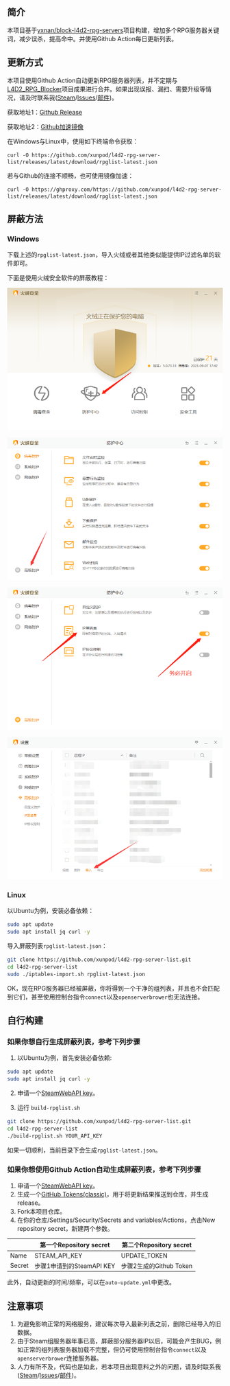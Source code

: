 ## 简介

本项目基于[yxnan/block-l4d2-rpg-servers](https://github.com/yxnan/block-l4d2-rpg-servers)项目构建，增加多个RPG服务器关键词，减少误杀，提高命中。并使用Github Action每日更新列表。

## 更新方式

本项目使用Github Action自动更新RPG服务器列表，并不定期与[L4D2_RPG_Blocker](https://github.com/razerdp/L4D2_RPG_Blocker)项目成果进行合并。如果出现误报、漏扫、需要升级等情况，请及时联系我([Steam](https://steamcommunity.com/profiles/76561199403165320/)/[lssues](https://github.com/xunpod/l4d2-rpg-server-list/issues)/[邮件](mailto:xunpod@hotmail.com))。

获取地址1：[Github Release](https://github.com/xunpod/l4d2-rpg-server-list/releases/latest/download/rpglist-latest.json)  

获取地址2：[Github加速镜像](https://ghproxy.com/https://github.com/xunpod/l4d2-rpg-server-list/releases/latest/download/rpglist-latest.json)

在Windows与Linux中，使用如下终端命令获取：

```
curl -O https://github.com/xunpod/l4d2-rpg-server-list/releases/latest/download/rpglist-latest.json
```

若与Github的连接不顺畅，也可使用镜像加速：

```
curl -O https://ghproxy.com/https://github.com/xunpod/l4d2-rpg-server-list/releases/latest/download/rpglist-latest.json
```



## 屏蔽方法

### Windows

下载上述的`rpglist-latest.json`，导入火绒或者其他类似能提供IP过滤名单的软件即可。

下面是使用火绒安全软件的屏蔽教程：

![image-20230908185403992](./img/image-20230908185403992.png)

![image-20230908185426855](./img/image-20230908185426855.png)

![image-20230908185524221](./img/image-20230908185524221.png)

![image-20230908185613801](./img/image-20230908185613801.png)



### Linux

以Ubuntu为例，安装必备依赖：

```bash
sudo apt update 
sudo apt install jq curl -y
```

导入屏蔽列表`rpglist-latest.json`：

```bash
git clone https://github.com/xunpod/l4d2-rpg-server-list.git
cd l4d2-rpg-server-list
sudo ./iptables-import.sh rpglist-latest.json  
```

OK，现在RPG服务器已经被屏蔽，你将得到一个干净的组列表，并且也不会匹配到它们，甚至使用控制台指令`connect`以及`openserverbrower`也无法连接。

## 自行构建

### 如果你想自行生成屏蔽列表，参考下列步骤

1. 以Ubuntu为例，首先安装必备依赖:

```bash
sudo apt update 
sudo apt install jq curl -y
```

2. 申请一个[SteamWebAPI key](https://steamcommunity.com/dev/apikey)。

3. 运行 `build-rpglist.sh`


```bash
git clone https://github.com/xunpod/l4d2-rpg-server-list.git
cd l4d2-rpg-server-list
./build-rpglist.sh YOUR_API_KEY
```

如果一切顺利，当前目录下会生成`rpglist-latest.json`。

### 如果你想使用Github Action自动生成屏蔽列表，参考下列步骤

1. 申请一个[SteamWebAPI key](https://steamcommunity.com/dev/apikey)。
2. 生成一个[GitHub Tokens(classic)](https://github.com/settings/tokens/new)，用于将更新结果推送到仓库，并生成release。
3. Fork本项目仓库。
4. 在你的仓库/Settings/Security/Secrets and variables/Actions，点击New repository secret，新建两个参数。

|        | 第一个Repository secret   | 第二个Repository secret |
| ------ | ------------------------- | ----------------------- |
| Name   | STEAM_API_KEY             | UPDATE_TOKEN            |
| Secret | 步骤1申请到的SteamAPI KEY | 步骤2生成的Github Token |

此外，自动更新的时间/频率，可以在`auto-update.yml`中更改。

## 注意事项

1. 为避免影响正常的网络服务，建议每次导入最新列表之前，删除已经导入的旧数据。
2. 由于Steam组服务器年事已高，屏蔽部分服务器IP以后，可能会产生BUG，例如正常的组列表服务器加载不完整，但仍可使用控制台指令`connect`以及`openserverbrower`连接服务器。
3. 人力有所不及，代码也是如此，若本项目出现意料之外的问题，请及时联系我([Steam](https://steamcommunity.com/profiles/76561199403165320/)/[lssues](https://github.com/xunpod/l4d2-rpg-server-list/issues)/[邮件](mailto:xunpod@hotmail.com))。

